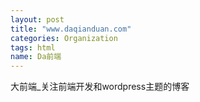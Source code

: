 ```yaml
---
layout: post
title: "www.daqianduan.com"
categories: Organization
tags: html
name: Da前端
---
```


大前端_关注前端开发和wordpress主题的博客
